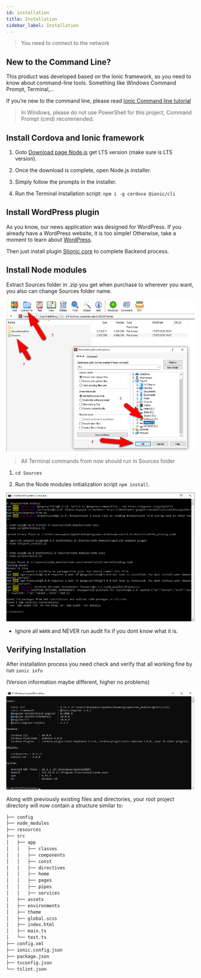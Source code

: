 ```yaml
---
id: installation
title: Installation
sidebar_label: Installation
---
```


> You need to connect to the network

## New to the Command Line?

This product was developed based on the Ionic framework, so you need to know about command-line tools. Something like Windows Command Prompt, Terminal,…

If you’re new to the command line, please read <a href="http://blog.ionicframework.com/new-to-the-command-line/" target="_blank">Ionic Command line tutorial</a>

> In Windows, please do not use PowerShell for this project, Command Prompt (cmd) recommended.

## Install Cordova and Ionic framework

1. Goto [Download page Node.js](https://nodejs.org/en/download/) get LTS version (make sure is LTS version).

1. Once the download is complete, open Node.js installer.

1. Simply follow the prompts in the installer.

1. Run the Terminal installation script: `npm i -g cordova @ionic/cli`

## Install WordPress plugin

As you know, our news application was designed for WordPress. If you already have a WordPress website, it is too simple! Otherwise, take a moment to learn about [WordPress](https://wordpress.org/).

Then just install plugin [Stionic core](https://wordpress.org/plugins/stionic-core/) to complete Backend process.

## Install Node modules

Extract Sources folder in .zip you get when purchase to wherever you want, you also can change Sources folder name.

![](/docs/assets/extract-sources.png)

> All Terminal commands from now should run in Sources folder

1. `cd Sources`

1. Run the Node modules initialization script `npm install`.

![](/docs/assets/node-modules-install.png)

* Ignore all `WARN` and NEVER run audit fix if you dont know what it is.

## Verifying Installation

After installation process you need check and verify that all working fine by run `ionic info`

(Version information maybe different, higher no problems)

![](/docs/assets/verifying-installation.png)

Along with previously existing files and directories, your root project directory will now contain a structure similar to:

```bash
├── config
├── node_modules
├── resources
├── src
│   ├── app
│   │   ├── classes
│   │   ├── components
│   │   ├── const
│   │   ├── directives
│   │   ├── home
│   │   ├── pages
│   │   ├── pipes
│   │   ├── services
│   ├── assets
│   ├── environments
│   ├── theme
│   ├── global.scss
│   ├── index.html
│   ├── main.ts
│   └── test.ts
├── config.xml
├── ionic.config.json
├── package.json
├── tsconfig.json
└── tslint.json
```